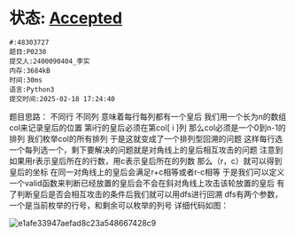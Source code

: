 # 状态: [Accepted](http://dsbpython.openjudge.cn/dspythonbook/solution/48303727/)
```
#:48303727
题目:P0230
提交人:2400090404_李实
内存:3684kB
时间:30ms
语言:Python3
提交时间:2025-02-18 17:24:40
```


题目思路：
不同行 不同列 意味着每行每列都有一个皇后
我们用一个长为n的数组col来记录皇后的位置
第i行的皇后必须在第col[ i ]列
那么col必须是一个0到n-1的排列
我们枚举col的所有排列
于是这就变成了一个排列型回溯的问题 这样每行选一个每列选一个，剩下要解决的问题就是对角线上的皇后相互攻击的问题
注意到 如果用r表示皇后所在的行数，用c表示皇后所在的列数 那么（r，c）就可以得到皇后的坐标
在同一对角线上的皇后会满足r+c相等或者r-c相等
于是我们可以定义一个valid函数来判断已经放置的皇后会不会在斜对角线上攻击该轮放置的皇后
有了判断皇后是否会相互攻击的条件后我们就可以用dfs进行回溯
dfs有两个参数，一个是当前枚举的行号，和剩余可以枚举的列号
详细代码如图：

![e1afe33947aefad8c23a548667428c9](https://cdn.jsdelivr.net/gh/cheeseandicecream/PKUlibrary@img/img/202502181810776.png)
